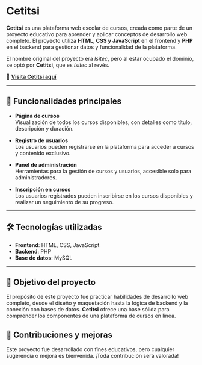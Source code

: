 # Cetitsi

**Cetitsi** es una plataforma web escolar de cursos, creada como parte de un proyecto educativo para aprender y aplicar conceptos de desarrollo web completo. El proyecto utiliza **HTML, CSS y JavaScript** en el frontend y **PHP** en el backend para gestionar datos y funcionalidad de la plataforma. 

El nombre original del proyecto era *Isitec*, pero al estar ocupado el dominio, se optó por **Cetitsi**, que es *Isitec* al revés.

🔗 **[Visita Cetitsi aquí](cetisi.cat)**

---

## 🚀 Funcionalidades principales

- **Página de cursos**  
  Visualización de todos los cursos disponibles, con detalles como título, descripción y duración.

- **Registro de usuarios**  
  Los usuarios pueden registrarse en la plataforma para acceder a cursos y contenido exclusivo.

- **Panel de administración**  
  Herramientas para la gestión de cursos y usuarios, accesible solo para administradores.

- **Inscripción en cursos**  
  Los usuarios registrados pueden inscribirse en los cursos disponibles y realizar un seguimiento de su progreso.

---

## 🛠️ Tecnologías utilizadas

- **Frontend**: HTML, CSS, JavaScript
- **Backend**: PHP
- **Base de datos**: MySQL

---

## 🎯 Objetivo del proyecto

El propósito de este proyecto fue practicar habilidades de desarrollo web completo, desde el diseño y maquetación hasta la lógica de backend y la conexión con bases de datos. **Cetitsi** ofrece una base sólida para comprender los componentes de una plataforma de cursos en línea.

## 📝 Contribuciones y mejoras

Este proyecto fue desarrollado con fines educativos, pero cualquier sugerencia o mejora es bienvenida. ¡Toda contribución será valorada!
